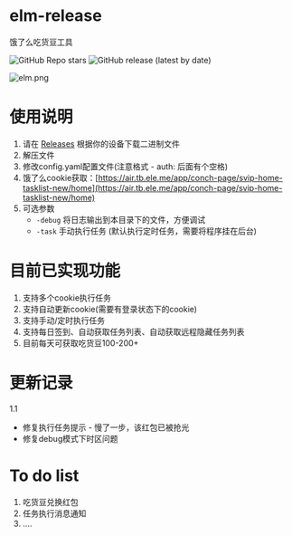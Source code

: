 # elm-release
 饿了么吃货豆工具
 
 ![GitHub Repo stars](https://img.shields.io/github/stars/zelang/elm-release)
 ![GitHub release (latest by date)](https://img.shields.io/github/downloads/zelang/elm-release/latest/total)

![elm.png](https://raw.githubusercontent.com/zelang/elm-release/main/elm.png)

# 使用说明

1. 请在 [Releases](https://github.com/zelang/elm-release/releases) 根据你的设备下载二进制文件
2. 解压文件
3. 修改config.yaml配置文件(注意格式 - auth: 后面有个空格)
4. 饿了么cookie获取：[https://air.tb.ele.me/app/conch-page/svip-home-tasklist-new/home](https://air.tb.ele.me/app/conch-page/svip-home-tasklist-new/home)
5. 可选参数 
   - `-debug` 将日志输出到本目录下的文件，方便调试 
   - `-task` 手动执行任务 (默认执行定时任务，需要将程序挂在后台)

# 目前已实现功能

1. 支持多个cookie执行任务
2. 支持自动更新cookie(需要有登录状态下的cookie)
3. 支持手动/定时执行任务
4. 支持每日签到、自动获取任务列表、自动获取远程隐藏任务列表
5. 目前每天可获取吃货豆100-200+

# 更新记录

1.1 
- 修复执行任务提示 - 慢了一步，该红包已被抢光
- 修复debug模式下时区问题

# To do list

1. 吃货豆兑换红包
2. 任务执行消息通知
3. ....
